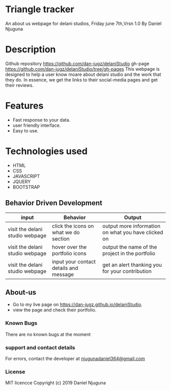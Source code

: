 # Triangle tracker
An about us webpage for delani studios, Friday june 7th,Vrsn 1.0
By Daniel Njuguna
# Description
Github repository https://github.com/dan-jugz/delaniStudio gh-page https://github.com/dan-jugz/delaniStudio/tree/gh-pages 
This webpage is designed to help a user know moare about delani studio and the work that they do.
In essence, we get the links to their social-media pages and get their reviews. 
# Features
* Fast response to your data.
* user friendly interface.
* Easy to use.
# Technologies used
* HTML
* CSS 
* JAVASCRIPT
* JQUERY
* BOOTSTRAP
## Behavior Driven Development 
input|Behavior|Output
----|----|------
visit the delani studio webpage|click the icons on what we do section|output more information on what you have clicked on
visit the delani studio webpage|hover over the portfolio icons|output the name of the project in the portfolio
visit the delani studio webpage|input your contact details and message|get an alert thanking you for your contribution
## About-us
* Go to my live page on https://dan-jugz.github.io/delaniStudio.
* view the page and check their portfolio.
### Known Bugs
There are no known bugs at the moment
### support and contact details
For errors, contact the developer at njugunadaniel364@gmail.com
### License
MIT licencce Copyright (c) 2019 Daniel Njuguna